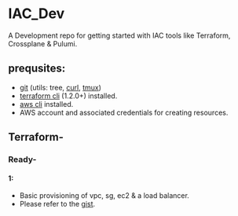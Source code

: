 # IAC_Dev
A Development repo for getting started with IAC tools like Terraform, Crossplane & Pulumi. 

## prequsites:

- [git][git] (utils: tree, [curl][curl], [tmux][tmux])
- [terraform cli][tf-cli] (1.2.0+) installed.
- [aws cli][aws-cli] installed.
- AWS account and associated credentials for creating resources.

## Terraform-

### Ready-

#### 1:
- Basic provisioning of vpc, sg, ec2 & a load balancer.
- Please refer to the [gist][tf_r_1-gist].


[git]: https://git-scm.com/book/en/v2/Getting-Started-Installing-Git
[curl]: https://curl.se/
[tmux]: https://github.com/tmux/tmux/wiki

[tf-cli]: https://developer.hashicorp.com/terraform/tutorials/aws-get-started/install-cli

[aws-cli]: https://docs.aws.amazon.com/cli/latest/userguide/getting-started-install.html
[gcp-cli]: https://cloud.google.com/sdk/docs/install
[do-cli]: https://docs.digitalocean.com/reference/doctl/how-to/install/
[azure-cli]: https://learn.microsoft.com/en-us/cli/azure/install-azure-cli

[crossplane]: https://docs.crossplane.io/v1.10/getting-started/install-configure/
[pulumi]: https://www.pulumi.com/docs/get-started/

[tf_r_1-gist]: https://gist.github.com/Slvr-one/1f6f46af65e82c9653389141369b8c30